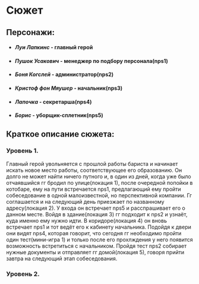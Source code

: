 # Сюжет
## Персонажи:
* ####  _Луи Лапкинс_ - главный герой
* #### _Пушок Усакович_ - менеджер по подбору персонала(nps1)
* #### _Боня Когслей_ - администратор(nps2)
* #### _Кристоф фон Мяушер_ - начальник(nps3)
* #### _Лапочка_ - секретарша(nps4)
* #### _Борис_ - уборщик-сплетник(nps5)


## Краткое описание сюжета:
### Уровень 1.
Главный герой увольняется с прошлой работы бариста и начинает искать новое место работы, соответствующее его образованию. Он долго не может найти ничего путного и, в один из дней, когда уже было отчаявшийся гг бродил по улице(локация 1), после очередной попойки в котобаре, ему на пути встречается nps1, предлагающий ему пройти собеседование в одной малоизвестной, но перспективной компании. Гг соглашается и на следующий день приезжает по названному адресу(локация 2). У входа он встречает nps5 и расспрашивает его о данном месте. Войдя в здание(локация 3) гг подходит к nps2 и узнаёт, куда именно ему нужно идти. В коридоре(локация 4) он вновь встречает nps1 и тот ведёт его к кабинету начальника. Подойдя к двери они видят nps4, которая говорит, что сегодня гг необходимо пройти один тест(мини-игра 1) и только после его прохлждения у него появится возможность встретиться с начальником. Пройдя тест nps2 собирает нужные документы и отправляет гг домой(локация 5), говоря прийти завтра на следующий этап собеседования.
### Уровень 2.
